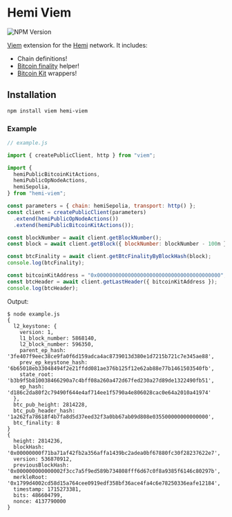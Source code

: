 # Hemi Viem

![NPM Version](https://img.shields.io/npm/v/hemi-viem)

[Viem](https://viem.sh/) extension for the [Hemi](https://hemi.xyz/) network.
It includes:

- Chain definitions!
- [Bitcoin finality](https://docs.hemi.xyz/foundational-topics/pop-consensus-and-bitcoin-finality) helper!
- [Bitcoin Kit](https://github.com/hemilabs/research/blob/main/research/Bitcoin-kit.md) wrappers!

## Installation

```sh
npm install viem hemi-viem
```

### Example

```js
// example.js

import { createPublicClient, http } from "viem";

import {
  hemiPublicBitcoinKitActions,
  hemiPublicOpNodeActions,
  hemiSepolia,
} from "hemi-viem";

const parameters = { chain: hemiSepolia, transport: http() };
const client = createPublicClient(parameters)
  .extend(hemiPublicOpNodeActions())
  .extend(hemiPublicBitcoinKitActions());

const blockNumber = await client.getBlockNumber();
const block = await client.getBlock({ blockNumber: blockNumber - 100n });

const btcFinality = await client.getBtcFinalityByBlockHash(block);
console.log(btcFinality);

const bitcoinKitAddress = "0x0000000000000000000000000000000000000000"; // example address
const btcHeader = await client.getLastHeader({ bitcoinKitAddress });
console.log(btcHeader);
```

Output:

```console
$ node example.js
{
  l2_keystone: {
    version: 1,
    l1_block_number: 5868140,
    l2_block_number: 596350,
    parent_ep_hash: '3fe407f9eec38ce9fa0f6d159adca4ac8739013d380e1d7215b721c7e345ae88',
    prev_ep_keystone_hash: '6b65018eb33048494f2e21ffdd081ae376b125f12e62ab88e77b1461503540fb',
    state_root: 'b3b9f5b810038466290a7c4bff08a260a472d67fed230a27d89de1322490fb51',
    ep_hash: 'd186c2da80f2c79490f644e4af714ee1f5790a4e806028cac0e64a2010a41974'
  },
  btc_pub_height: 2814228,
  btc_pub_header_hash: '1a262fa78618f4b7fa8d5d37eed32f3a0bb67ab09d808e035500000000000000',
  btc_finality: 8
}
{
  height: 2814236,
  blockHash: '0x00000000f71ba71af42fb2a356affa1439bc2adea0bf67880fc30f28237622e7',
  version: 536870912,
  previousBlockHash: '0x000000000000002f3cc7a5f9ed589b734808fff6d67c0f8a9385f6146c80297b',
  merkleRoot: '0x1799d4002cd58d15a764cee0919edf358bf36ace4fa4c6e78250336eafe12184',
  timestamp: 1715273381,
  bits: 486604799,
  nonce: 4137790000
}
```
